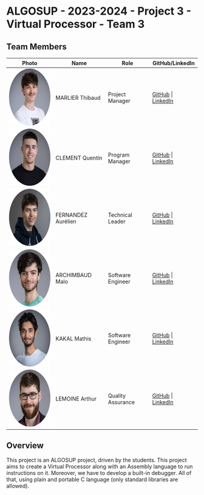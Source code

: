 # ALGOSUP - 2023-2024 - Project 3 - Virtual Processor - Team 3

## Team Members
| **Photo** | **Name** | **Role** | **GitHub/LinkedIn** |
|---|---|---|---|
| <img src="./documents/img/thibault.png" width="150" height="150">| MARLIER Thibaud | Project Manager | [GitHub](https://github.com/Biohazardyee) \| [LinkedIn](https://www.linkedin.com/in/thibaud-marlier/) |
| <img src="./documents/img/quentin.png" width="150" height="150"> | CLEMENT Quentin | Program Manager | [GitHub](https://github.com/Quentin-Clement) \| [LinkedIn](https://www.linkedin.com/in/quentin-clément-939110221/) |
| <img src="./documents/img/aurelien.png" width="150" height="150"> | FERNANDEZ Aurélien | Technical Leader | [GitHub](https://github.com/aurelienfernandez) \| [LinkedIn](https://www.linkedin.com/in/aurélien-fernandez-4971201b8/) |
| <img src="./documents/img/malo.png" width="150" height="150"> | ARCHIMBAUD Malo| Software Engineer | [GitHub](https://github.com/Malo-Archimbaud) \| [LinkedIn](https://www.linkedin.com/in/malo-archimbaud-58aa12232/) |
| <img src="./documents/img/mathis.png" width="150" height="150"> | KAKAL Mathis | Software Engineer | [GitHub](https://github.com/mathiskakal) \| [LinkedIn](https://www.linkedin.com/in/mathis-k-a239ba10a/) |
| <img src="./documents/img/arthur.png" width="150" height="150"> | LEMOINE Arthur | Quality Assurance | [GitHub](https://github.com/arthur-lemo1ne) \| [LinkedIn](https://www.linkedin.com/in/arthur-lemoine-4b9782221/) |

## Overview

This project is an ALGOSUP project, driven by the students. This project aims to create a Virtual Processor along with an Assembly language to run instructions on it. Moreover, we have to develop a built-in debugger. All of that, using plain and portable C language (only standard libraries are allowed).
